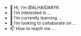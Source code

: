 - 👋 Hi, I’m @ALHAIDARYK
- 👀 I’m interested in ...
- 🌱 I’m currently learning ...
- 💞️ I’m looking to collaborate on ...
- 📫 How to reach me ...

<!---
ALHAIDARYK/ALHAIDARYK is a ✨ special ✨ repository because its `README.md` (this file) appears on your GitHub profile.
You can click the Preview link to take a look at your changes.
--->
